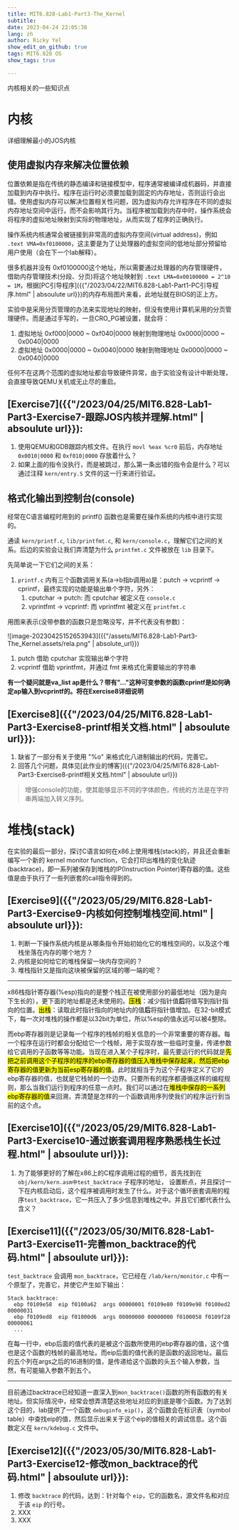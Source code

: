 ```yaml
---
title: MIT6.828-Lab1-Part3-The_Kernel
subtitle: 
date: 2023-04-24 22:05:38
lang: zh
author: Ricky Yel
show_edit_on_github: true
tags: MIT6.828 OS
show_tags: true

---
```

内核相关的一些知识点
<!--more-->

# 内核

详细理解最小的JOS内核

## 使用虚拟内存来解决位置依赖

位置依赖是指在传统的静态编译和链接模型中，程序通常被编译成机器码，并直接加载到内存中执行。程序在运行时必须要加载到固定的内存地址，否则运行会出错。使用虚拟内存可以解决位置相关性问题，因为虚拟内存允许程序在不同的虚拟内存地址空间中运行，而不会影响其行为。当程序被加载到内存中时，操作系统会将程序的虚拟地址映射到实际的物理地址，从而实现了程序的正确执行。

操作系统内核通常会被链接到非常高的虚拟内存空间(virtual address)，例如 `.text VMA=0xf0100000`，这主要是为了让处理器的虚拟空间的低地址部分预留给用户使用（会在下一个lab解释）。

很多机器并没有 0xf0100000这个地址，所以需要通过处理器的内存管理硬件，借助内存管理技术(分段、分页)将这个地址映射到 `.text LMA=0x00100000 = 2^10 = 1M`，根据[PC引导程序]({{"/2023/04/22/MIT6.828-Lab1-Part1-PC引导程序.html" | absoulute url}})的内存布局图片来看，此地址就在BIOS的正上方。

实验中是采用分页管理的办法来实现地址的映射，但没有使用计算机采用的分页管理硬件。而是通过手写的，一旦CRO_PG被设置，就会将：

1. 虚拟地址 0xf000|0000 ~ 0xf040|0000 映射到物理地址 0x0000|0000 ~ 0x0040|0000
2. 虚拟地址 0x0000|0000 ~ 0x0040|0000 映射到物理地址 0x0000|0000 ~ 0x0040|0000

任何不在这两个范围的虚拟地址都会导致硬件异常，由于实验没有设计中断处理，会直接导致QEMU关机或无止尽的重启。

## [Exercise7]({{"/2023/04/25/MIT6.828-Lab1-Part3-Exercise7-跟踪JOS内核并理解.html" | absoulute url}}): 

1. 使用QEMU和GDB跟踪内核文件。在执行 `movl %eax %cr0` 前后，内存地址 `0x0010|0000` 和 `0xf010|0000` 存放着什么？
2. 如果上面的指令没执行，而是被跳过，那么第一条出错的指令会是什么？可以通过注释 `kern/entry.S` 文件的这一行来进行验证。

## 格式化输出到控制台(console)

经常在C语言编程时用到的 printf() 函数也是需要在操作系统的内核中进行实现的。

通读 `kern/printf.c`, `lib/printfmt.c`, 和 `kern/console.c`，理解它们之间的关系。后边的实验会让我们弄清楚为什么 `printfmt.c` 文件被放在 `lib` 目录下。

先简单说一下它们之间的关系：

1. `printf.c` 内有三个函数调用关系(a->b指b调用a)是：putch -> vcprintf -> cprintf，最终实现的功能是输出单个字符，另外：
   1. cputchar -> putch: 而 cputchar 被定义在 `console.c`
   2. vprintfmt -> vcprintf: 而 vprintfmt 被定义在 `printfmt.c`

用图来表示(没带参数的函数只是忽略没写，并不代表没有参数)：

![image-20230425152653943]({{"/assets/MIT6.828-Lab1-Part3-The_Kernel.assets/rela.png" | absolute_url}})

1. putch 借助 cputchar 实现输出单个字符
2. vcprintf 借助 vprintfmt，并通过 fmt 来格式化需要输出的字符串

**有一个疑问就是va_list ap是什么？带有"..."这种可变参数的函数cprintf是如何确定ap输入到vcprintf的。将在Exercise8详细说明**

## [Exercise8]({{"/2023/04/25/MIT6.828-Lab1-Part3-Exercise8-printf相关文档.html" | absoulute url}}): 

1. 缺省了一部分有关于使用 "%o" 来格式化八进制输出的代码，完善它。
2. 回答几个问题，具体见[此作业的博客]({{"/2023/04/25/MIT6.828-Lab1-Part3-Exercise8-printf相关文档.html" | absoulute url}})

> 增强console的功能，使其能够显示不同的字体颜色，传统的方法是在字符串两端加入转义序列。

# 堆栈(stack)

在实验的最后一部分，探讨C语言如何在x86上使用堆栈(stack)的，并且还会重新编写一个新的 kernel monitor function，它会打印出堆栈的变化轨迹(backtrace)，即一系列被保存到堆栈的IP(Instruction Pointer)寄存器的值。这些值是由于执行了一些列嵌套的call指令得到的。

## [Exercise9]({{"/2023/05/29/MIT6.828-Lab1-Part3-Exercise9-内核如何控制堆栈空间.html" | absoulute url}}): 

1. 判断一下操作系统内核是从哪条指令开始初始化它的堆栈空间的，以及这个堆栈坐落在内存的哪个地方？
2. 内核是如何给它的堆栈保留一块内存空间的？
3. 堆栈指针又是指向这块被保留的区域的哪一端的呢？

----

x86栈指针寄存器(%esp)指向的是整个栈正在被使用部分的最低地址（因为是向下生长的），更下面的地址都是还未使用的。<mark>压栈</mark>：减少指针值**后**将值写到指针指向的位置。<mark>出栈</mark>：读取此时指针指向的地址内的值**后**将指针值增加。在32-bit模式下，每一次对堆栈的操作都是以32bit为单位，所以%esp的值永远可以被4整除。

而ebp寄存器则是记录每一个程序的栈帧的相关信息的一个非常重要的寄存器。每一个程序在运行时都会分配给它一个栈帧，用于实现存放一些临时变量，传递参数给它调用的子函数等等功能。当现在进入某个子程序时，最先要运行的代码就是<mark>先把之前调用这个子程序的程序的ebp寄存器的值压入堆栈中保存起来，然后把ebp寄存器的值更新为当前esp寄存器的值</mark>。此时就相当于为这个子程序定义了它的ebp寄存器的值，也就是它栈帧的一个边界。只要所有的程序都遵循这样的编程规则，那么当我们运行到程序的任意一点时。我们可以通过在<mark>堆栈中保存的一系列ebp寄存器的值</mark>来回溯，弄清楚是怎样的一个函数调用序列使我们的程序运行到当前的这个点。

## [Exercise10]({{"/2023/05/29/MIT6.828-Lab1-Part3-Exercise10-通过嵌套调用程序熟悉栈生长过程.html" | absoulute url}}): 

1. 为了能够更好的了解在x86上的C程序调用过程的细节，首先找到在 `obj/kern/kern.asm中test_backtrace` 子程序的地址， 设置断点，并且探讨一下在内核启动后，这个程序被调用时发生了什么。对于这个循环嵌套调用的程序`test_backtrace`，它一共压入了多少信息到堆栈之中。并且它们都代表什么含义？

## [Exercise11]({{"/2023/05/30/MIT6.828-Lab1-Part3-Exercise11-完善mon_backtrace的代码.html" | absoulute url}}): 

`test_backtrace` 会调用 `mon_backtrace`，它已经在 `/lab/kern/monitor.c` 中有一个原型了，完善它，并使它产生如下输出：

```plaintext
Stack backtrace:
  ebp f0109e58  eip f0100a62  args 00000001 f0109e80 f0109e98 f0100ed2 00000031
  ebp f0109ed8  eip f01000d6  args 00000000 00000000 f0100058 f0109f28 00000061
  ...
```

在每一行中，ebp后面的值代表的是被这个函数所使用的ebp寄存器的值，这个值也是这个函数的栈帧的最高地址。而eip后面的值代表的是函数的返回地址。最后的五个列在args之后的16进制的值，是传递给这个函数的头五个输入参数，当然，有可能输入参数不到五个。

----

目前通过backtrace已经知道一直深入到`mon_backtrace()`函数的所有函数的有关地址。但实际情况中，经常会想弄清楚这些地址对应的到底是哪个函数。为了达到这个目的，lab提供了一个函数 `debuginfo_eip()`，这个函数会在标识表（symbol table）中查找eip的值，然后显示出来关于这个eip的值相关的调试信息。这个函数定义在 `kern/kdebug.c` 文件中。

## [Exercise12]({{"/2023/05/30/MIT6.828-Lab1-Part3-Exercise12-修改mon_backtrace的代码.html" | absoulute url}}): 

1. 修改 `backtrace` 的代码，达到：针对每个 `eip`，它的函数名，源文件名和对应于该 `eip` 的行号。
2. XXX
3. XXX

